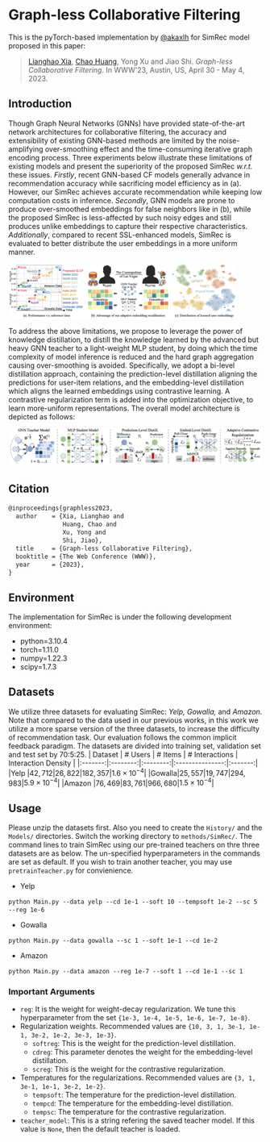 # Graph-less Collaborative Filtering

This is the pyTorch-based implementation by <a href='https://github.com/akaxlh'>@akaxlh</a> for SimRec model proposed in this paper:

><a href='https://akaxlh.github.io/'>Lianghao Xia</a>, <a href='https://sites.google.com/view/chaoh'>Chao Huang</a>, Yong Xu and Jiao Shi. <i>Graph-less Collaborative Filtering</i>. In WWW'23, Austin, US, April 30 - May 4, 2023.

## Introduction
Though Graph Neural Networks (GNNs) have provided state-of-the-art network architectures for collaborative filtering, the accuracy and extensibility of existing GNN-based methods are limited by the noise-amplifying over-smoothing effect and the time-consuming iterative graph encoding process. Three experiments below illustrate these limitations of existing models and present the superiority of the proposed SimRec <i>w.r.t.</i> these issues. <i>Firstly</i>, recent GNN-based CF models generally advance in recommendation accuracy while sacrificing model efficiency as in (a). However, our SimRec achieves accurate recommendation while keeping low computation costs in inference. <i>Secondly</i>, GNN models are prone to produce over-smoothed embeddings for false neighbors like in (b), while the proposed SimRec is less-affected by such noisy edges and still produces unlike embeddings to capture their respective characteristics. <i>Additionally</i>, compared to recent SSL-enhanced models, SimRec is evaluated to better distribute the user embeddings in a more uniform manner.

<img src='figs/intro.png' width=90%/>

To address the above limitations, we propose to leverage the power of knowledge distillation, to distill the knowledge learned by the advanced but heavy GNN teacher to a light-weight MLP student, by doing which the time complexity of model inference is reduced and the hard graph aggregation causing over-smoothing is avoided. Specifically, we adopt a bi-level distillation approach, containing the prediction-level distillation aligning the predictions for user-item relations, and the embedding-level distillation which aligns the learned embeddings using contrastive learning. A contrastive regularization term is added into the optimization objective, to learn more-uniform representations. The overall model architecture is depicted as follows:

<img src='figs/framework.png' >

## Citation
```
@inproceedings{graphless2023,
  author    = {Xia, Lianghao and
               Huang, Chao and
               Xu, Yong and
               Shi, Jiao},
  title     = {Graph-less Collaborative Filtering},
  booktitle = {The Web Conference (WWW)},
  year      = {2023},
}
```

## Environment
The implementation for SimRec is under the following development environment:
* python=3.10.4
* torch=1.11.0
* numpy=1.22.3
* scipy=1.7.3

## Datasets
We utilize three datasets for evaluating SimRec: <i>Yelp, Gowalla, </i>and <i>Amazon</i>. Note that compared to the data used in our previous works, in this work we utilize a more sparse version of the three datasets, to increase the difficulty of recommendation task. Our evaluation follows the common implicit feedback paradigm. The datasets are divided into training set, validation set and test set by 70:5:25.
| Dataset | \# Users | \# Items | \# Interactions | Interaction Density |
|:-------:|:--------:|:--------:|:---------------:|:-------:|
|Yelp   |$42,712$|$26,822$|$182,357$|$1.6\times 10^{-4}$|
|Gowalla|$25,557$|$19,747$|$294,983$|$5.9\times 10^{-4}$|
|Amazon |$76,469$|$83,761$|$966,680$|$1.5\times 10^{-4}$|

## Usage
Please unzip the datasets first. Also you need to create the `History/` and the `Models/` directories. Switch the working directory to `methods/SimRec/`. The command lines to train SimRec using our pre-trained teachers on thre three datasets are as below. The un-specified hyperparameters in the commands are set as default. If you wish to train another teacher, you may use `pretrainTeacher.py` for convienience.

* Yelp
```
python Main.py --data yelp --cd 1e-1 --soft 10 --tempsoft 1e-2 --sc 5 --reg 1e-6
```
* Gowalla
```
python Main.py --data gowalla --sc 1 --soft 1e-1 --cd 1e-2
```
* Amazon
```
python Main.py --data amazon --reg 1e-7 --soft 1 --cd 1e-1 --sc 1
```

### Important Arguments
* `reg`: It is the weight for weight-decay regularization. We tune this hyperparameter from the set `{1e-3, 1e-4, 1e-5, 1e-6, 1e-7, 1e-8}`.
* Regularization weights. Recommended values are `{10, 3, 1, 3e-1, 1e-1, 3e-2, 1e-2, 3e-3, 1e-3}`.
  * `softreg`: This is the weight for the prediction-level distillation.
  * `cdreg`: This parameter denotes the weight for the embedding-level distillation.
  * `screg`: This is the weight for the contrastive regularization.
* Temperatures for the regularizations. Recommended values are `{3, 1, 3e-1, 1e-1, 3e-2, 1e-2}`.
  * `tempsoft`: The temperature for the prediction-level distillation.
  * `tempcd`: The temperature for the embedding-level distillation.
  * `tempsc`: The temperature for the contrastive regularization.
* `teacher_model`: This is a string refering the saved teacher model. If this value is `None`, then the default teacher is loaded.